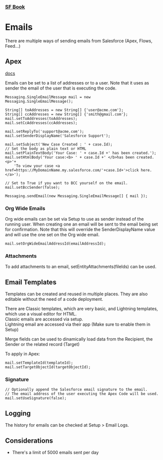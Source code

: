 ### [SF Book](../README.md)

# Emails

There are multiple ways of sending emails from Salesforce (Apex, Flows, Feed...)

## Apex

[docs](https://developer.salesforce.com/docs/atlas.en-us.apexcode.meta/apexcode/apex_forcecom_email_outbound.htm)

Emails can be set to a list of addresses or to a user. Note that it uses as sender the email of the user that is executing the code.

    Messaging.SingleEmailMessage mail = new Messaging.SingleEmailMessage();

    String[] toAddresses = new String[] {'user@acme.com'}; 
    String[] ccAddresses = new String[] {'smith@gmail.com'};
    mail.setToAddresses(toAddresses);
    mail.setCcAddresses(ccAddresses);

    mail.setReplyTo('support@acme.com');
    mail.setSenderDisplayName('Salesforce Support');

    mail.setSubject('New Case Created : ' + case.Id);
    // Set the body as plain text or HTML
    mail.setPlainTextBody('Your Case: ' + case.Id +' has been created.');
    mail.setHtmlBody('Your case:<b> ' + case.Id +' </b>has been created.<p>'+
        'To view your case <a href=https://MyDomainName.my.salesforce.com/'+case.Id+'>click here.</a>');

    // Set to True if you want to BCC yourself on the email.
    mail.setBccSender(false);

    Messaging.sendEmail(new Messaging.SingleEmailMessage[] { mail });

### Org Wide Emails

Org wide emails can be set via Setup to use as sender instead of the running user. When creating one an email will be sent to the email being set for confirmation. Note that this will override the SenderDisplayName value and will use the one set on the Org wide email.

    mail.setOrgWideEmailAddressId(emailAddressId);

### Attachments

To add attachments to an email, setEntityAttachments(fileIds) can be used.

## Email Templates

Templates can be created and reused in multiple places. They are also editable without the need of a code deployment.

There are Classic templates, which are very basic, and Lightning templates, which use a visual editor for HTML.\
Classic emails are accessed via setup.\
Lightning email are accessed via their app (Make sure to enable them in Setup)

Merge fields can be used to dinamically load data from the Recipient, the Sender or the related record (Target)

To apply in Apex:

    mail.setTemplateId(templateId);
    mail.setTargetObjectId(targetObjectId);

### Signature

    // Optionally append the Salesforce email signature to the email.
    // The email address of the user executing the Apex Code will be used.
    mail.setUseSignature(false);

## Logging

The history for emails can be checked at Setup > Email Logs.



## Considerations

* There's a limit of 5000 emails sent per day